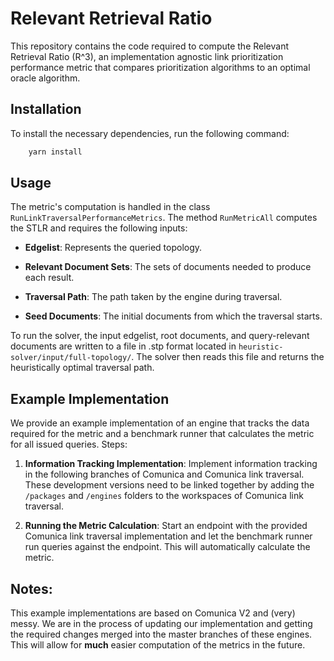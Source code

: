 # Relevant Retrieval Ratio

This repository contains the code required to compute the Relevant Retrieval Ratio (R^3), an implementation agnostic link prioritization performance metric that compares prioritization algorithms to an optimal oracle algorithm.

## Installation

To install the necessary dependencies, run the following command:

```bash
    yarn install
```


## Usage

The metric's computation is handled in the class `RunLinkTraversalPerformanceMetrics`. The method `RunMetricAll` computes the STLR and requires the following inputs:

- **Edgelist**: Represents the queried topology.

- **Relevant Document Sets**: The sets of documents needed to produce each result.

- **Traversal Path**: The path taken by the engine during traversal.

- **Seed Documents**: The initial documents from which the traversal starts.

To run the solver, the input edgelist, root documents, and query-relevant documents are written to a file in .stp format located in `heuristic-solver/input/full-topology/`. The solver then reads this file and returns the heuristically optimal traversal path.

## Example Implementation

We provide an example implementation of an engine that tracks the data required for the metric and a benchmark runner that calculates the metric for all issued queries.
Steps:

1. **Information Tracking Implementation**:
    Implement information tracking in the following branches of Comunica and Comunica link traversal.
    These development versions need to be linked together by adding the `/packages` and `/engines` folders to the workspaces of Comunica link traversal.

2. **Running the Metric Calculation**:
    Start an endpoint with the provided Comunica link traversal implementation and let the benchmark runner run queries against the endpoint. This will automatically calculate the metric.

## Notes:

This example implementations are based on Comunica V2 and (very) messy. We are in the process of updating our implementation and getting the required changes merged into the master branches of these engines. This will allow for **much** easier computation of the metrics in the future.
